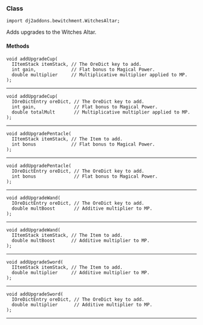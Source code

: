 
### Class

```zenscript
import dj2addons.bewitchment.WitchesAltar;
```

Adds upgrades to the Witches Altar.


#### Methods

```zenscript
void addUpgradeCup(
  IItemStack itemStack, // The OreDict key to add.
  int gain,             // Flat bonus to Magical Power.
  double multiplier     // Multiplicative multiplier applied to MP.
);
```


---


```zenscript
void addUpgradeCup(
  IOreDictEntry oreDict, // The OreDict key to add.
  int gain,              // Flat bonus to Magical Power.
  double totalMult       // Multiplicative multiplier applied to MP.
);
```


---


```zenscript
void addUpgradePentacle(
  IItemStack itemStack, // The Item to add.
  int bonus             // Flat bonus to Magical Power.
);
```


---


```zenscript
void addUpgradePentacle(
  IOreDictEntry oreDict, // The OreDict key to add.
  int bonus              // Flat bonus to Magical Power.
);
```


---


```zenscript
void addUpgradeWand(
  IOreDictEntry oreDict, // The OreDict key to add.
  double multBoost       // Additive multiplier to MP.
);
```


---


```zenscript
void addUpgradeWand(
  IItemStack itemStack, // The Item to add.
  double multBoost      // Additive multiplier to MP.
);
```


---


```zenscript
void addUpgradeSword(
  IItemStack itemStack, // The Item to add.
  double multiplier     // Additive multiplier to MP.
);
```


---


```zenscript
void addUpgradeSword(
  IOreDictEntry oreDict, // The OreDict key to add.
  double multiplier      // Additive multiplier to MP.
);
```


---

